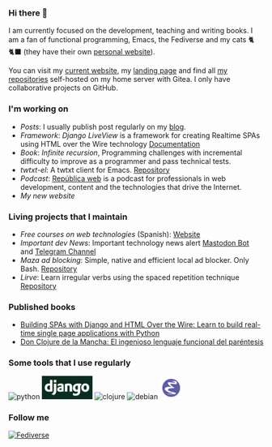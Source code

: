 ### Hi there 👋

I am currently focused on the development, teaching and writing books. I am a fan of functional programming, Emacs, the Fediverse and my cats 🐈 🐈‍⬛ (they have their own [personal website](https://duque-terron.cat/)).

You can visit my [current website](https://programadorwebvalencia.com/), my [landing page](https://andros.dev) and find all [my repositories](https://git.andros.dev/andros) self-hosted on my home server with Gitea. I only have collaborative projects on GitHub.

### I'm working on

- *Posts*: I usually publish post regularly on my [blog](https://programadorwebvalencia.com/blog/).
- *Framework*: *Django LiveView* is a framework for creating Realtime SPAs using HTML over the Wire technology [Documentation](https://django-liveview.andros.dev/)
- *Book*: *Infinite recursion*, Programming challenges with incremental difficulty to improve as a programmer and pass technical tests.
- *twtxt-el*: A twtxt client for Emacs. [Repository](https://github.com/syohex/twtxt-el)
- *Podcast*: [República web](https://republicaweb.es/) is a podcast for professionals in web development, content and the technologies that drive the Internet.
- *My new website*

### Living projects that I maintain

- *Free courses on web technologies* (Spanish): [Website](https://programadorwebvalencia.com/cursos/)
- *Important dev News*: Important technology news alert [Mastodon Bot](https://activity.andros.dev/@important_dev_news) and [Telegram Channel](https://t.me/important_stories_alert_hacknews)
- *Maza ad blocking*: Simple, native and efficient local ad blocker. Only Bash. [Repository](https://github.com/tanrax/maza-ad-blocking)
- *Lirve*: Learn irregular verbs using the spaced repetition technique [Repository](https://github.com/tanrax/lirve.el)

### Published books

- [Building SPAs with Django and HTML Over the Wire: Learn to build real-time single page applications with Python](https://www.packtpub.com/en-es/product/building-spas-with-django-and-html-over-the-wire-9781803240190)
- [Don Clojure de la Mancha: El ingenioso lenguaje funcional del paréntesis](https://don-clojure-de-la-mancha.es/)

### Some tools that I use regularly

<p>
  <!-- https://github.com/devicons/devicon/tree/master/icons -->
  <img src="https://cdn.jsdelivr.net/gh/devicons/devicon/icons/python/python-original.svg" alt="python" width="45" height="45"/>
  <img src="img/django.jpg" alt="django" width="100"/>
  <img src="https://cdn.jsdelivr.net/gh/devicons/devicon/icons/clojure/clojure-original.svg" alt="clojure" width="45" height="45"/>
  <img src="https://cdn.jsdelivr.net/gh/devicons/devicon/icons/debian/debian-plain.svg" alt="debian" width="45" height="45"/>
  <img src="img/emacs.png" alt="debian" width="45" height="45"/>
</p>

### Follow me

<a href="https://activity.andros.dev/@andros" alt="Fediverse" target="_blank">
    <img src="https://upload.wikimedia.org/wikipedia/commons/9/93/Fediverse_logo_proposal.svg" alt="Fediverse" width="45" height="45"/>
</a>
